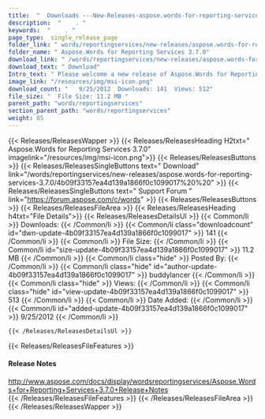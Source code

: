 ```yaml
---
title:  "  Downloads ---New-Releases-aspose.words-for-reporting-services-3.7.0 . " 
description:  "    . " 
keywords:  "    . " 
page_type:  single_release_page
folder_link: " words/reportingservices/new-releases/aspose.words-for-reporting-services-3.7.0/"
folder_name: " Aspose.Words for Reporting Services 3.7.0"
download_link: " /words/reportingservices/new-releases/aspose.words-for-reporting-services-3.7.0/4b09f33157ea4d139a1866f0c1099017"
download_text: " Download"
Intro_text: " Please welcome a new release of Aspose.Words for Reporting Services. This releas..."
image_link: "/resources/img/msi-icon.png"
download_count: "   9/25/2012  Downloads: 141  Views: 512"
file_size: "  File Size: 11.2 MB "
parent_path: "words/reportingservices"
section_parent_path: "words/reportingservices"
weight: 85 
---
```


{{< Releases/ReleasesWapper >}}
  {{< Releases/ReleasesHeading H2txt=" Aspose.Words for Reporting Services 3.7.0" imagelink="/resources/img/msi-icon.png">}}
  {{< Releases/ReleasesButtons >}}
    {{< Releases/ReleasesSingleButtons text=" Download" link="/words/reportingservices/new-releases/aspose.words-for-reporting-services-3.7.0/4b09f33157ea4d139a1866f0c1099017%20%20" >}}
    {{< Releases/ReleasesSingleButtons text=" Support Forum " link="https://forum.aspose.com/c/words" >}}
  {{< Releases/ReleasesButtons >}}
  {{< Releases/ReleasesFileArea >}}
    {{< Releases/ReleasesHeading h4txt="File Details">}}
    {{< Releases/ReleasesDetailsUl >}}
            {{< Common/li  >}} Downloads: {{< /Common/li >}} 
      {{< Common/li class="downloadcount" id="dwn-update-4b09f33157ea4d139a1866f0c1099017" >}} 141 {{< /Common/li >}} 
      {{< Common/li  >}} File Size: {{< /Common/li >}} 
      {{< Common/li id="size-update-4b09f33157ea4d139a1866f0c1099017" >}} 11.2 MB {{< /Common/li >}} 
      {{< Common/li  class="hide" >}} Posted By: {{< /Common/li >}} 
      {{< Common/li class="hide" id="author-update-4b09f33157ea4d139a1866f0c1099017" >}} buddylancer {{< /Common/li >}} 
      {{< Common/li class="hide"  >}} Views: {{< /Common/li >}} 
      {{< Common/li class="hide" id="view-update-4b09f33157ea4d139a1866f0c1099017" >}} 513 {{< /Common/li >}} 
      {{< Common/li  >}} Date Added: {{< /Common/li >}} 
      {{< Common/li id="added-update-4b09f33157ea4d139a1866f0c1099017" >}} 9/25/2012 {{< /Common/li >}} 

    {{< /Releases/ReleasesDetailsUl >}}

  {{< Releases/ReleasesFileFeatures >}}
      <h4>Release Notes</h4><div><a href="http://www.aspose.com/docs/display/wordsreportingservices/Aspose.Words+for+Reporting+Services+3.7.0+Release+Notes">http://www.aspose.com/docs/display/wordsreportingservices/Aspose.Words+for+Reporting+Services+3.7.0+Release+Notes</a></div>
  {{< /Releases/ReleasesFileFeatures >}}
 {{< /Releases/ReleasesFileArea >}}
{{< /Releases/ReleasesWapper >}}


